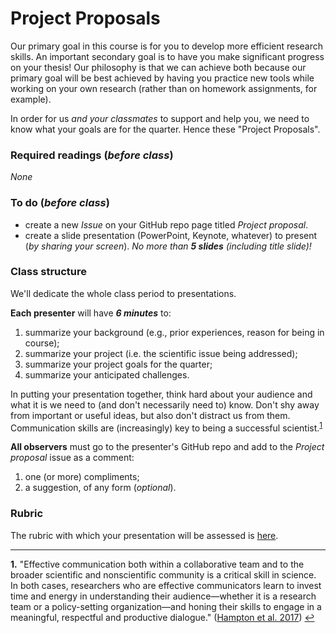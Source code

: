 # Project Proposals

Our primary goal in this course is for you to develop more efficient research skills.  An important secondary goal is to have you make significant progress on your thesis!  Our philosophy is that we can achieve both because our primary goal will be best achieved by having you practice new tools while working on your own research (rather than on homework assignments, for example).

In order for us _and your classmates_ to support and help you, we need to know what your goals are for the quarter.  Hence these "Project Proposals".

### Required readings (_before class_)
_None_

### To do (_before class_)
- create a new _Issue_ on your GitHub repo page titled _Project proposal_.
- create a slide presentation (PowerPoint, Keynote, whatever) to present (_by sharing your screen_).  _No more than **5 slides** (including title slide)!_

### Class structure
We'll dedicate the whole class period to presentations.

**Each presenter** will have **_6 minutes_** to:
1. summarize your background (e.g., prior experiences, reason for being in course);
2. summarize your project (i.e. the scientific issue being addressed);
3. summarize your project goals for the quarter;
4. summarize your anticipated challenges.

In putting your presentation together, think hard about your audience and what it is we need to (and don't necessarily need to) know.  Don't shy away from important or useful ideas, but also don't distract us from them.  Communication skills are (increasingly) key to being a successful scientist.<sup id="a1">[1](#f1)</sup>

**All observers** must go to the presenter's GitHub repo and add to the _Project proposal_ issue as a comment:
1. one (or more) compliments;
2. a suggestion, of any form (_optional_).

### Rubric
The rubric with which your presentation will be assessed is [here](../../course_info/rubrics/).

***
<b id="f1">1.</b> "Effective communication both within a collaborative team and to the broader scientific and nonscientific community is a critical skill in science. In both cases, researchers who are effective communicators learn to invest time and energy in understanding their audience—whether it is a research team or a policy-setting organization—and honing their skills to engage in a meaningful, respectful and productive dialogue." ([Hampton et al. 2017](../../readings/pdfs/Hampton2017.pdf)) [↩](#a1)
